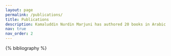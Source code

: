```yaml
---
layout: page
permalink: /publications/
title: Publications
description: Kamaluddin Nurdin Marjuni has authored 20 books in Arabic and Malay, published globally, including in Lebanon, Egypt, UAE, Turkey, Malaysia, Indonesia, and Brunei.
nav: true
nav_order: 2
---
```


<!-- _pages/publications.md -->
<div class="publications">

{% bibliography %}

</div>
